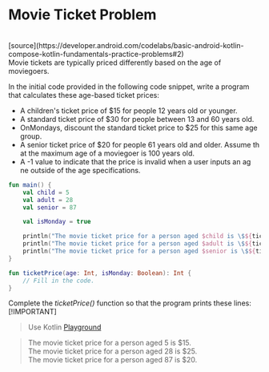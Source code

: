  <h1> <b>Movie Ticket Problem</b></h1> <br>
 [source](https://developer.android.com/codelabs/basic-android-kotlin-compose-kotlin-fundamentals-practice-problems#2)<br>
Movie tickets are typically priced differently based on the age of moviegoers.<br>

In the initial code provided in the following code snippet, write a program that calculates these age-based ticket prices:<br>

  * A children's ticket price of $15 for people 12 years old or younger.<br>
  * A standard ticket price of $30 for people between 13 and 60 years old.<br> 
  * OnMondays, discount the standard ticket price to $25 for this same age group.<br>
  * A senior ticket price of $20 for people 61 years old and older. Assume th    at the maximum age of a moviegoer is 100 years old.<br>
  * A -1 value to indicate that the price is invalid when a user inputs an ag   ne outside of the age specifications.<br>

```kotlin
fun main() {
    val child = 5
    val adult = 28
    val senior = 87

    val isMonday = true

    println("The movie ticket price for a person aged $child is \$${ticketPrice(child, isMonday)}.")
    println("The movie ticket price for a person aged $adult is \$${ticketPrice(adult, isMonday)}.")
    println("The movie ticket price for a person aged $senior is \$${ticketPrice(senior, isMonday)}.")
}

fun ticketPrice(age: Int, isMonday: Boolean): Int {
    // Fill in the code.
}
```
Complete the *ticketPrice()* function so that the program prints these lines:
[!IMPORTANT]
> Use Kotlin [Playground](https://play.kotlinlang.org/)

>The movie ticket price for a person aged 5 is $15.<br>
>The movie ticket price for a person aged 28 is $25.<br>
>The movie ticket price for a person aged 87 is $20.<br>


